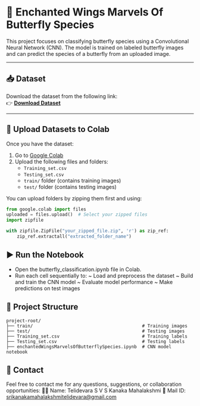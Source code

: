 # 🦋 Enchanted Wings Marvels Of Butterfly Species

This project focuses on classifying butterfly species using a Convolutional Neural Network (CNN). The model is trained on labeled butterfly images and can predict the species of a butterfly from an uploaded image.

---

## 📥 Dataset

Download the dataset from the following link:  
👉 **[Download Dataset](https://www.kaggle.com/datasets/phucthaiv02/butterfly-image-classification)**

---

## 📂 Upload Datasets to Colab

Once you have the dataset:
1. Go to [Google Colab](https://colab.research.google.com/)
2. Upload the following files and folders:
   - `Training_set.csv`
   - `Testing_set.csv`
   - `train/` folder (contains training images)
   - `test/` folder (contains testing images)

You can upload folders by zipping them first and using:

```python
from google.colab import files
uploaded = files.upload()  # Select your zipped files
import zipfile

with zipfile.ZipFile("your_zipped_file.zip", 'r') as zip_ref:
    zip_ref.extractall("extracted_folder_name")
```
## ▶️ Run the Notebook

  - Open the butterfly_classification.ipynb file in Colab.
  - Run each cell sequentially to:
      ~ Load and preprocess the dataset
      ~ Build and train the CNN model
      ~ Evaluate model performance
      ~ Make predictions on test images

## 📁 Project Structure

```
project-root/
├── train/                                         # Training images
├── test/                                          # Testing images
├── Training_set.csv                               # Training labels
├── Testing_set.csv                                # Testing labels
├── enchantedWingsMarvelsOfButterflySpecies.ipynb  # CNN model notebook
```


## 📧 Contact
Feel free to contact me for any questions, suggestions, or collaboration opportunities:
👩‍💻 Name: Telidevara S V S Kanaka Mahalakshmi
📩 Mail ID: srikanakamahalakshmitelidevara@gmail.com

